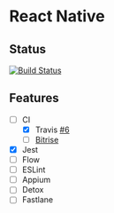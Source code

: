 # React Native

## Status

[![Build Status](https://travis-ci.org/blcsntb/BReactNative.svg)](https://travis-ci.org/blcsntb/BReactNative)

## Features
- [ ] CI
  - [x] Travis [#6](https://github.com/blcsntb/BReactNative/pull/6/files)
  - [ ] [Bitrise](https://www.bitrise.io)
- [x] Jest
- [ ] Flow
- [ ] ESLint
- [ ] Appium
- [ ] Detox
- [ ] Fastlane
